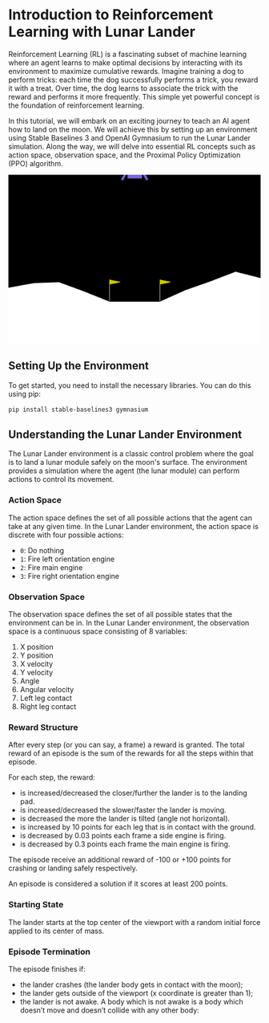 # Introduction to Reinforcement Learning with Lunar Lander

Reinforcement Learning (RL) is a fascinating subset of machine learning where an agent learns to make optimal decisions by interacting with its environment to maximize cumulative rewards. Imagine training a dog to perform tricks: each time the dog successfully performs a trick, you reward it with a treat. Over time, the dog learns to associate the trick with the reward and performs it more frequently. This simple yet powerful concept is the foundation of reinforcement learning.

In this tutorial, we will embark on an exciting journey to teach an AI agent how to land on the moon. We will achieve this by setting up an environment using Stable Baselines 3 and OpenAI Gymnasium to run the Lunar Lander simulation. Along the way, we will delve into essential RL concepts such as action space, observation space, and the Proximal Policy Optimization (PPO) algorithm.

![alt text](Resources/lunar_lander_intro.gif)

## Setting Up the Environment

To get started, you need to install the necessary libraries. You can do this using pip:

```bash
pip install stable-baselines3 gymnasium
```

## Understanding the Lunar Lander Environment

The Lunar Lander environment is a classic control problem where the goal is to land a lunar module safely on the moon's surface. The environment provides a simulation where the agent (the lunar module) can perform actions to control its movement.

### Action Space

The action space defines the set of all possible actions that the agent can take at any given time. In the Lunar Lander environment, the action space is discrete with four possible actions:

- `0`: Do nothing<br>
- `1`: Fire left orientation engine
- `2`: Fire main engine
- `3`: Fire right orientation engine

### Observation Space

The observation space defines the set of all possible states that the environment can be in. In the Lunar Lander environment, the observation space is a continuous space consisting of 8 variables:

1. X position
2. Y position
3. X velocity
4. Y velocity
5. Angle
6. Angular velocity
7. Left leg contact
8. Right leg contact

### Reward Structure

After every step (or you can say, a frame) a reward is granted. The total reward of an episode is the sum of the rewards for all the steps within that episode.

For each step, the reward:

- is increased/decreased the closer/further the lander is to the landing pad.
- is increased/decreased the slower/faster the lander is moving.
- is decreased the more the lander is tilted (angle not horizontal).
- is increased by 10 points for each leg that is in contact with the ground.
- is decreased by 0.03 points each frame a side engine is firing.
- is decreased by 0.3 points each frame the main engine is firing.

The episode receive an additional reward of -100 or +100 points for crashing or landing safely respectively.

An episode is considered a solution if it scores at least 200 points.

### Starting State

The lander starts at the top center of the viewport with a random initial force applied to its center of mass.

### Episode Termination
The episode finishes if:

- the lander crashes (the lander body gets in contact with the moon);
- the lander gets outside of the viewport (x coordinate is greater than 1);
- the lander is not awake. A body which is not awake is a body which doesn’t move and doesn’t collide with any other body:

